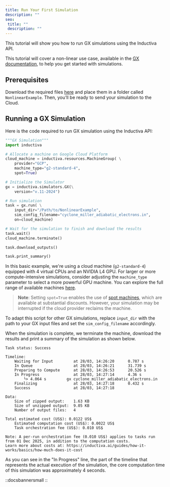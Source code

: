 ```yaml
---
title: Run Your First Simulation
description: ""
seo:
 title: ""
 description: ""
---
```


This tutorial will show you how to run GX simulations using the Inductiva API.

This tutorial will cover a non-linear use case, available in the [GX documentation](https://gx.readthedocs.io/en/latest/Nonlinear.html), to help you get started with simulations.

## Prerequisites
Download the required files [here](https://bitbucket.org/gyrokinetics/gx/src/gx/benchmarks/nonlinear/cyclone/cyclone_miller_adiabatic_electrons.in) and place them in a folder called `NonlinearExample`. Then, you’ll be ready to send your simulation to the Cloud.

## Running a GX Simulation
Here is the code required to run GX simulation using the Inductiva API:

```python
"""GX Simulation"""
import inductiva

# Allocate a machine on Google Cloud Platform
cloud_machine = inductiva.resources.MachineGroup( \
	provider="GCP",
	machine_type="g2-standard-4",
	spot=True)

# Initialize the Simulator
gx = inductiva.simulators.GX(\
	version="v.11-2024")

# Run simulation
task = gx.run( \
	input_dir="/Path/to/NonlinearExample",
	sim_config_filename="cyclone_miller_adiabatic_electrons.in",
	on=cloud_machine)

# Wait for the simulation to finish and download the results
task.wait()
cloud_machine.terminate()

task.download_outputs()

task.print_summary()
```

In this basic example, we're using a cloud machine (`g2-standard-4`) equipped with 4 virtual CPUs and an NVIDIA L4 GPU.
For larger or more compute-intensive simulations, consider adjusting the `machine_type` parameter to select
a more powerful GPU machine. You can explore the full range of available
machines [here](https://console.inductiva.ai/machine-groups/instance-types).

> **Note**: Setting `spot=True` enables the use of [spot machines](../how-it-works/machines/spot-machines.md), which are available at substantial discounts.
> However, your simulation may be interrupted if the cloud provider reclaims the machine.

To adapt this script for other GX simulations, replace `input_dir` with the
path to your GX input files and set the `sim_config_filename` accordingly.

When the simulation is complete, we terminate the machine, download the results and print a summary of the simulation as shown below.

```
Task status: Success

Timeline:
	Waiting for Input         at 28/03, 14:26:20      0.787 s
	In Queue                  at 28/03, 14:26:21      31.739 s
	Preparing to Compute      at 28/03, 14:26:53      20.526 s
	In Progress               at 28/03, 14:27:14      4.36 s
		└> 4.064 s         gx cyclone_miller_adiabatic_electrons.in
	Finalizing                at 28/03, 14:27:18      0.432 s
	Success                   at 28/03, 14:27:18

Data:
	Size of zipped output:    1.63 KB
	Size of unzipped output:  9.05 KB
	Number of output files:   4

Total estimated cost (US$): 0.0122 US$
	Estimated computation cost (US$): 0.0022 US$
	Task orchestration fee (US$): 0.010 US$

Note: A per-run orchestration fee (0.010 US$) applies to tasks run from 01 Dec 2025, in addition to the computation costs.
Learn more about costs at: https://inductiva.ai/guides/how-it-works/basics/how-much-does-it-cost
```

As you can see in the "In Progress" line, the part of the timeline that represents the actual execution of the simulation,
the core computation time of this simulation was approximately 4 seconds.

::docsbannersmall
::
